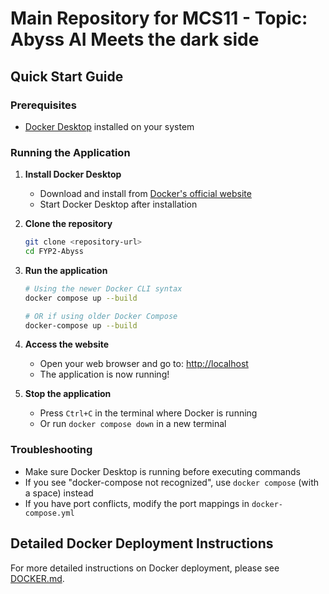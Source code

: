 # Main Repository for MCS11 - Topic: Abyss AI Meets the dark side

## Quick Start Guide

### Prerequisites

- [Docker Desktop](https://www.docker.com/products/docker-desktop/) installed on your system

### Running the Application

1. **Install Docker Desktop**
   - Download and install from [Docker's official website](https://www.docker.com/products/docker-desktop/)
   - Start Docker Desktop after installation

2. **Clone the repository**
   ```bash
   git clone <repository-url>
   cd FYP2-Abyss
   ```

3. **Run the application**
   ```bash
   # Using the newer Docker CLI syntax
   docker compose up --build
   
   # OR if using older Docker Compose
   docker-compose up --build
   ```

4. **Access the website**
   - Open your web browser and go to: [http://localhost](http://localhost)
   - The application is now running!

5. **Stop the application**
   - Press `Ctrl+C` in the terminal where Docker is running
   - Or run `docker compose down` in a new terminal

### Troubleshooting

- Make sure Docker Desktop is running before executing commands
- If you see "docker-compose not recognized", use `docker compose` (with a space) instead
- If you have port conflicts, modify the port mappings in `docker-compose.yml`

## Detailed Docker Deployment Instructions

For more detailed instructions on Docker deployment, please see [DOCKER.md](DOCKER.md).